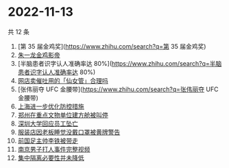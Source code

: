 # 2022-11-13

共 12 条

<!-- BEGIN -->
<!-- 最后更新时间 Sun Nov 13 2022 16:19:20 GMT+0800 (China Standard Time) -->

1. [第 35 届金鸡奖](https://www.zhihu.com/search?q=第 35 届金鸡奖)
1. [朱一龙金鸡影帝](https://www.zhihu.com/search?q=朱一龙金鸡影帝)
1. [半脑患者识字认人准确率达 80%](https://www.zhihu.com/search?q=半脑患者识字认人准确率达 80%)
1. [网店卖催吐用的「仙女管」合理吗](https://www.zhihu.com/search?q=网店卖催吐用的「仙女管」合理吗)
1. [张伟丽夺 UFC 金腰带](https://www.zhihu.com/search?q=张伟丽夺 UFC 金腰带)
1. [上海进一步优化防控措施](https://www.zhihu.com/search?q=上海进一步优化防控措施)
1. [郑州在重点文物单位建方舱被叫停](https://www.zhihu.com/search?q=郑州在重点文物单位建方舱被叫停)
1. [深圳大学回应员工坠亡](https://www.zhihu.com/search?q=深圳大学回应员工坠亡)
1. [服装店因老板睡觉没戴口罩被黄牌警告](https://www.zhihu.com/search?q=服装店因老板睡觉没戴口罩被黄牌警告)
1. [前国足主帅李铁被带走](https://www.zhihu.com/search?q=前国足主帅李铁被带走)
1. [南京男子打人事件完整视频](https://www.zhihu.com/search?q=南京男子打人事件完整视频)
1. [集中隔离必要性并未降低](https://www.zhihu.com/search?q=集中隔离必要性并未降低)

<!-- END -->
